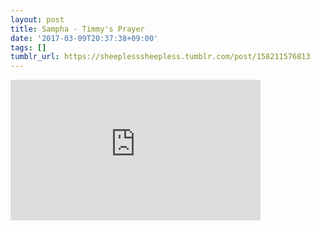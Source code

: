 ```yaml
---
layout: post
title: Sampha - Timmy's Prayer
date: '2017-03-09T20:37:38+09:00'
tags: []
tumblr_url: https://sheeplesssheepless.tumblr.com/post/158211576813
---
```

<iframe width="400" height="225" id="youtube_iframe" src="https://www.youtube.com/embed/ZQXDVZf3akg?feature=oembed&amp;enablejsapi=1&amp;origin=https://safe.txmblr.com&amp;wmode=opaque" frameborder="0" allow="accelerometer; autoplay; encrypted-media; gyroscope; picture-in-picture" allowfullscreen></iframe>  
